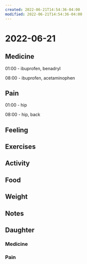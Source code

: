 ```yaml
---
created: 2022-06-21T14:54:36-04:00
modified: 2022-06-21T14:54:36-04:00
---
```


# 2022-06-21

## Medicine

01:00 - ibuprofen, benadryl

08:00 - ibuprofen, acetaminophen 


## Pain

01:00 - hip

08:00 - hip, back


## Feeling


## Exercises


## Activity


## Food


## Weight


## Notes


## Daughter

### Medicine


### Pain
